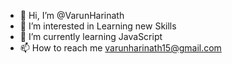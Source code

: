 - 👋 Hi, I’m @VarunHarinath
- 👀 I’m interested in Learning new Skills
- 🌱 I’m currently learning JavaScript
- 📫 How to reach me varunharinath15@gmail.com

<!---
VarunHarinath/VarunHarinath is a ✨ special ✨ repository because its `README.md` (this file) appears on your GitHub profile.
You can click the Preview link to take a look at your changes.
--->
